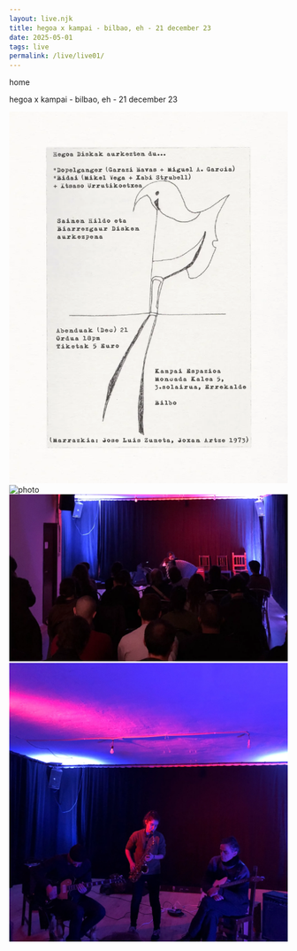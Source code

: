 ```yaml
---
layout: live.njk
title: hegoa x kampai - bilbao, eh - 21 december 23
date: 2025-05-01
tags: live
permalink: /live/live01/
---
```


home

hegoa x kampai - bilbao, eh - 21 december 23

![photo](/public/assets/live1_0.webp)
![photo](/public/assets/live1_1.webp)
![photo](/public/assets/live1_2.webp)
![photo](/public/assets/live1_3.webp)
